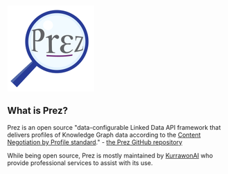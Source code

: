 ![](assets/prez-logo.png)

## What is Prez?

Prez is an open source "data-configurable Linked Data API framework that delivers profiles of Knowledge Graph data according to the [Content Negotiation by Profile standard](https://w3c.github.io/dx-connegp/connegp/)." - [the Prez GitHub repository](https://github.com/rdflib/prez/)

While being open source, Prez is mostly maintained by [KurrawonAI](https://kurrawong.ai) who provide professional services to assist with its use.
